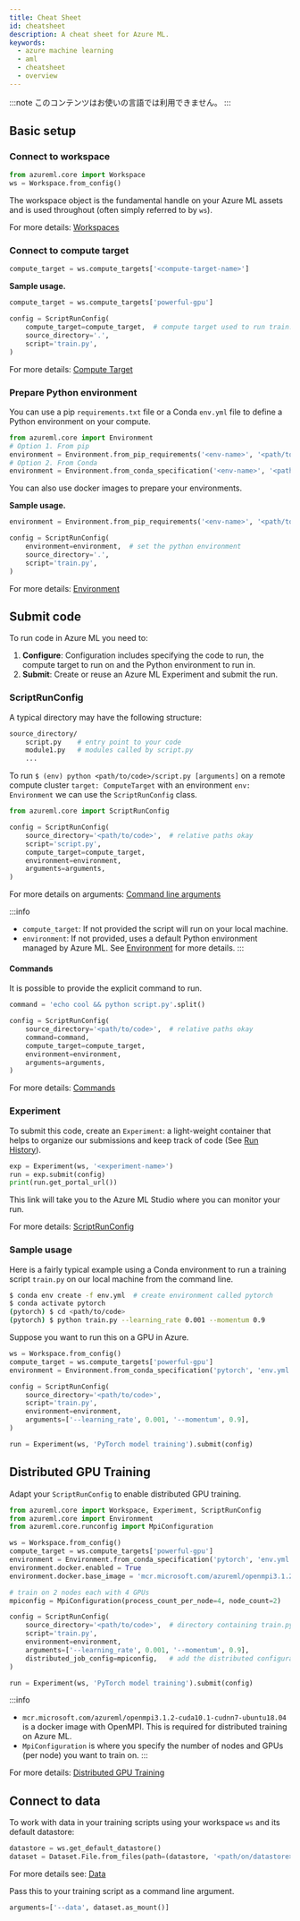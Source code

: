 ```yaml
---
title: Cheat Sheet
id: cheatsheet
description: A cheat sheet for Azure ML.
keywords:
  - azure machine learning
  - aml
  - cheatsheet
  - overview
---
```


:::note
このコンテンツはお使いの言語では利用できません。
:::

## Basic setup

### Connect to workspace

```python
from azureml.core import Workspace
ws = Workspace.from_config()
```

The workspace object is the fundamental handle on your Azure ML assets and is used
throughout (often simply referred to by `ws`).

For more details: [Workspaces](./workspace.md)

### Connect to compute target

```python
compute_target = ws.compute_targets['<compute-target-name>']
```

**Sample usage.**

```python
compute_target = ws.compute_targets['powerful-gpu']

config = ScriptRunConfig(
    compute_target=compute_target,  # compute target used to run train.py script
    source_directory='.',
    script='train.py',
)
```

For more details: [Compute Target](./compute-targets.md)

### Prepare Python environment

You can use a pip `requirements.txt` file or a Conda `env.yml` file to define a Python environment on your compute.

```python
from azureml.core import Environment
# Option 1. From pip
environment = Environment.from_pip_requirements('<env-name>', '<path/to/requirements.txt>')
# Option 2. From Conda
environment = Environment.from_conda_specification('<env-name>', '<path/to/env.yml>')
```

You can also use docker images to prepare your environments.

**Sample usage.**

```python
environment = Environment.from_pip_requirements('<env-name>', '<path/to/requirements.txt>')

config = ScriptRunConfig(
    environment=environment,  # set the python environment
    source_directory='.',
    script='train.py',
)
```

For more details: [Environment](./environment.md)


## Submit code

To run code in Azure ML you need to:

1. **Configure**: Configuration includes specifying the code to run, the compute
target to run on and the Python environment to run in.
2. **Submit**: Create or reuse an Azure ML Experiment and submit the run.

### ScriptRunConfig

A typical directory may have the following structure:

```bash
source_directory/
    script.py    # entry point to your code
    module1.py   # modules called by script.py     
    ...
```

To run `$ (env) python <path/to/code>/script.py [arguments]` on a remote compute
cluster `target: ComputeTarget` with an environment `env: Environment` we can use
the `ScriptRunConfig` class.

```python
from azureml.core import ScriptRunConfig

config = ScriptRunConfig(
    source_directory='<path/to/code>',  # relative paths okay
    script='script.py',
    compute_target=compute_target,
    environment=environment,
    arguments=arguments,
)
```

For more details on arguments: [Command line arguments](./script-run-config.md#command-line-arguments)

:::info
- `compute_target`: If not provided the script will run on your local machine.
- `environment`: If not provided, uses a default Python environment managed by Azure ML. See [Environment](./environment.md) for more details.
:::

#### Commands

It is possible to provide the explicit command to run.

```python
command = 'echo cool && python script.py'.split()

config = ScriptRunConfig(
    source_directory='<path/to/code>',  # relative paths okay
    command=command,
    compute_target=compute_target,
    environment=environment,
    arguments=arguments,
)
```

For more details: [Commands](./script-run-config.md#commands)

### Experiment

To submit this code, create an `Experiment`: a light-weight container that helps to
organize our submissions and keep track of code (See [Run History](./run-history.md)).

```python
exp = Experiment(ws, '<experiment-name>')
run = exp.submit(config)
print(run.get_portal_url())
```

This link will take you to the Azure ML Studio where you can monitor your run.

For more details: [ScriptRunConfig](./script-run-config.md)

### Sample usage

Here is a fairly typical example using a Conda environment to run a training
script `train.py` on our local machine from the command line.

```bash
$ conda env create -f env.yml  # create environment called pytorch
$ conda activate pytorch
(pytorch) $ cd <path/to/code>
(pytorch) $ python train.py --learning_rate 0.001 --momentum 0.9
```

Suppose you want to run this on a GPU in Azure.

```python
ws = Workspace.from_config()
compute_target = ws.compute_targets['powerful-gpu']
environment = Environment.from_conda_specification('pytorch', 'env.yml')

config = ScriptRunConfig(
    source_directory='<path/to/code>',
    script='train.py',
    environment=environment,
    arguments=['--learning_rate', 0.001, '--momentum', 0.9],
)

run = Experiment(ws, 'PyTorch model training').submit(config)
```

## Distributed GPU Training

Adapt your `ScriptRunConfig` to enable distributed GPU training.

```python {3,8-9,12,19}
from azureml.core import Workspace, Experiment, ScriptRunConfig
from azureml.core import Environment
from azureml.core.runconfig import MpiConfiguration

ws = Workspace.from_config()
compute_target = ws.compute_targets['powerful-gpu']
environment = Environment.from_conda_specification('pytorch', 'env.yml')
environment.docker.enabled = True
environment.docker.base_image = 'mcr.microsoft.com/azureml/openmpi3.1.2-cuda10.1-cudnn7-ubuntu18.04'

# train on 2 nodes each with 4 GPUs
mpiconfig = MpiConfiguration(process_count_per_node=4, node_count=2)

config = ScriptRunConfig(
    source_directory='<path/to/code>',  # directory containing train.py
    script='train.py',
    environment=environment,
    arguments=['--learning_rate', 0.001, '--momentum', 0.9],
    distributed_job_config=mpiconfig,   # add the distributed configuration
)

run = Experiment(ws, 'PyTorch model training').submit(config)
```

:::info
- `mcr.microsoft.com/azureml/openmpi3.1.2-cuda10.1-cudnn7-ubuntu18.04` is a docker image
    with OpenMPI. This is required for distributed training on Azure ML.
- `MpiConfiguration` is where you specify the number of nodes and GPUs (per node) you
    want to train on.
:::

For more details: [Distributed GPU Training](./distributed-training.md)

## Connect to data

To work with data in your training scripts using your workspace `ws` and its default datastore:

```python
datastore = ws.get_default_datastore()
dataset = Dataset.File.from_files(path=(datastore, '<path/on/datastore>'))
```
For more details see: [Data](./data.md)

Pass this to your training script as a command line argument.

```python
arguments=['--data', dataset.as_mount()]
```
